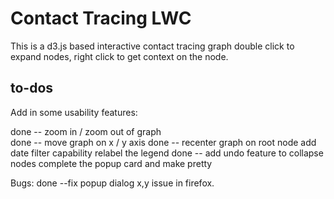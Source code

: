 # Contact Tracing LWC

This is a d3.js based interactive contact tracing graph
double click to expand nodes, right click to get context on the node.

## to-dos
Add in some usability features:

done -- zoom in / zoom out of graph  
done -- move graph on x / y axis
done -- recenter graph on root node
add date filter capability
relabel the legend
done -- add undo feature to collapse nodes
complete the popup card and make pretty

Bugs:
done --fix popup dialog x,y issue in firefox.
